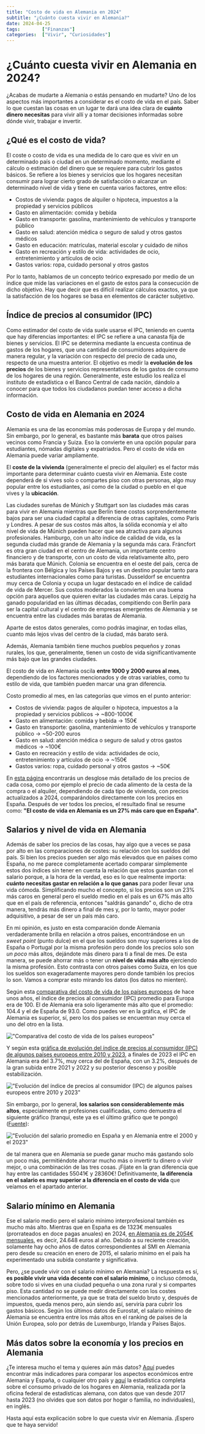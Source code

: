 ```yaml
---
title: "Costo de vida en Alemania en 2024"
subtitle: "¿Cuánto cuesta vivir en Alemania?"
date: 2024-04-25
tags:        ["Finanzas"]
categories:  ["Vivir", "Curiosidades"]
---
```


# ¿Cuánto cuesta vivir en Alemania en 2024?
¿Acabas de mudarte a Alemania o estás pensando en mudarte? Uno de los aspectos más importantes a considerar es el costo de vida en el país. Saber lo que cuestan las cosas en un lugar te dará una idea clara de **cuánto dinero necesitas** para vivir allí y a tomar decisiones informadas sobre dónde vivir, trabajar e invertir.

## ¿Qué es el costo de vida?
El coste o costo de vida es una medida de lo caro que es vivir en un determinado país o ciudad en un determinado momento, mediante el cálculo o estimación del dinero que se requiere para cubrir los gastos básicos. Se refiere a los bienes y servicios que los hogares necesitan consumir para lograr cierto grado de satisfacción o alcanzar un determinado nivel de vida y tiene en cuenta varios factores, entre ellos:

- Costos de vivienda: pagos de alquiler o hipoteca, impuestos a la propiedad y servicios públicos
- Gasto en alimentación: comida y bebida
- Gasto en transporte: gasolina, mantenimiento de vehículos y transporte público
- Gasto en salud: atención médica o seguro de salud y otros gastos médicos
- Gasto en educación: matrículas, material escolar y cuidado de niños
- Gasto en recreación y estilo de vida: actividades de ocio, entretenimiento y artículos de ocio
- Gastos varios: ropa, cuidado personal y otros gastos

Por lo tanto, hablamos de un concepto teórico expresado por medio de un índice que mide las variaciones en el gasto de estos para la consecución de dicho objetivo. Hay que decir que es difícil realizar cálculos exactos, ya que la satisfacción de los hogares se basa en elementos de carácter subjetivo. 

## Índice de precios al consumidor (IPC)
Como estimador del costo de vida suele usarse el IPC, teniendo en cuenta que hay diferencias importantes:​ el IPC se refiere a una canasta fija de bienes y servicios. El IPC se determina mediante la encuesta continua de gastos de los hogares, que una cantidad de consumidores adquiere de manera regular, y la variación con respecto del precio de cada uno, respecto de una muestra anterior. El objetivo es medir la **evolución de los precios** de los bienes y servicios representativos de los gastos de consumo de los hogares de una región. Generalmente, este estudio los realiza el instituto de estadística o el Banco Central de cada nación, dándolo a conocer para que todos los ciudadanos puedan tener acceso a dicha información. 

## Costo de vida en Alemania en 2024
Alemania es una de las economías más poderosas de Europa y del mundo. Sin embargo, por lo general, es bastante más **barata** que otros países vecinos como Francia y Suiza. Eso la convierte en una opción popular para estudiantes, nómadas digitales y expatriados. Pero el costo de vida en Alemania puede variar ampliamente. 

El **coste de la vivienda** (generalmente el precio del alquiler) es el factor más importante para determinar cuánto cuesta vivir en Alemania. Este coste dependerá de si vives solo o compartes piso con otras personas, algo muy popular entre los estudiantes, así como de la ciudad o pueblo en el que vives y la **ubicación**. 

Las ciudades sureñas de Múnich y Stuttgart son las ciudades más caras para vivir en Alemania mientras que Berlín tiene costos sorprendentemente bajos para ser una ciudad capital a diferencia de otras capitales, como París y Londres. A pesar de sus costos más altos, la sólida economía y el alto nivel de vida de Múnich pueden hacer que sea atractiva para algunos profesionales. Hamburgo, con un alto índice de calidad de vida, es la segunda ciudad más grande de Alemania y la segunda más cara. Fráncfort es otra gran ciudad en el centro de Alemania, un importante centro financiero y de transporte, con un costo de vida relativamente alto, pero más barata que Múnich. Colonia se encuentra en el oeste del país, cerca de la frontera con Bélgica y los Países Bajos y es un destino popular tanto para estudiantes internacionales como para turistas. Dusseldorf se encuentra muy cerca de Colonia y ocupa un lugar destacado en el índice de calidad de vida de Mercer. Sus costos moderados la convierten en una buena opción para aquellos que quieren evitar las ciudades más caras. Leipzig ha ganado popularidad en las últimas décadas, compitiendo con Berlín para ser la capital cultural y el centro de empresas emergentes de Alemania y se encuentra entre las ciudades más baratas de Alemania. 

Aparte de estos datos generales, como podrás imaginar, en todas ellas, cuanto más lejos vivas del centro de la ciudad, más barato será. 

Además, Alemania también tiene muchos pueblos pequeños y zonas rurales, los que, generalmente, tienen un costo de vida significantivamente más bajo que las grandes ciudades. 

El costo de vida en Alemania oscila **entre 1000 y 2000 euros al mes**, dependiendo de los factores mencionados y de otras variables, como tu estilo de vida, que también pueden marcar una gran diferencia. 

Costo promedio al mes, en las categorías que vimos en el punto anterior:
- Costos de vivienda: pagos de alquiler o hipoteca, impuestos a la propiedad y servicios públicos -> ~800-1000€
- Gasto en alimentación: comida y bebida -> 150€
- Gasto en transporte: gasolina, mantenimiento de vehículos y transporte público -> ~50-200 euros
- Gasto en salud: atención médica o seguro de salud y otros gastos médicos -> ~100€
- Gasto en recreación y estilo de vida: actividades de ocio, entretenimiento y artículos de ocio -> ~150€
- Gastos varios: ropa, cuidado personal y otros gastos -> ~50€

En [esta página](https://www.expatistan.com/es/costo-de-vida/pais/comparacion/espana/alemania) encontrarás un desglose más detallado de los precios de cada cosa, como por ejemplo el precio de cada alimento de la cesta de la compra o el alquiler, dependiendo de cada tipo de vivienda, con precios actualizados a 2024, comparándolos directamente con los precios en España. Después de ver todos los precios, el resultado final se resume como: **"El costo de vida en Alemania es un 27% más caro que en España"**.

## Salarios y nivel de vida en Alemania
Además de saber los precios de las cosas, hay algo que a veces se pasa por alto en las comparaciones de costes: su relación con los sueldos del país. Si bien los precios pueden ser algo más elevados que en países como España, no me parece completamente acertado comparar simplemente estos dos índices sin tener en cuenta la relación que estos guardan con el salario porque, a la hora de la verdad, eso es lo que realmente importa: **cuánto necesitas gastar en relación a lo que ganas** para poder llevar una vida cómoda. Simplificando mucho el concepto, si los precios son un 23% más caros en general pero el sueldo medio en el país es un 67% más alto que en el país de referencia, entonces "saldrás ganando" o, dicho de otra manera, tendrás más dinero a final de mes y, por lo tanto, mayor poder adquisitivo, a pesar de ser un país más caro.

En mi opinión, es justo en esta comparación donde Alemania verdaderamente brilla en relación a otros países, encontrándose en un *sweet point* (punto dulce) en el que los sueldos son muy superiores a los de España o Portugal por la misma profesión pero donde los precios solo son *un poco* más altos, dejándote más dinero para ti a final de mes. De esta manera, se puede ahorrar más o tener un **nivel de vida más alto** ejerciendo la misma profesión. Esto contrasta con otros países como Suiza, en los que los sueldos son exageradamente mayores pero donde también los precios lo son.
Vamos a comprar esto mirando los datos (los datos no mienten).

Según esta [comparativa del costo de vida de los países europeos](https://www.statista.com/chart/15339/consumer-price-index-in-europe/) de hace unos años, el índice de precios al consumidor (IPC) promedio para Europa era de 100. El de Alemania era solo ligeramente más alto que el promedio: 104.4 y el de España de 93.0. Como puedes ver en la gráfica, el IPC de Alemania es superior, sí, pero los dos países se encuentran muy cerca el uno del otro en la lista.

!["Comparativa del costo de vida de los países europeos"](https://cdn.statcdn.com/Infographic/images/normal/15339.jpeg "Comparativa del costo de vida de los países europeos")

Y según esta [gráfica de evolución del índice de precios al consumidor (IPC) de algunos países europeos entre 2010 y 2023](https://www.statista.com/statistics/1173903/inflation-in-largest-european-countries/), a finales de 2023 el IPC en Alemania era del 3.7%, muy cerca del de España, con un 3.2%, después de la gran subida entre 2021 y 2022 y su posterior descenso y posible estabilización.

!["Evolución del índice de precios al consumidor (IPC) de algunos países europeos entre 2010 y 2023"](https://www.statista.com/graphic/1/1173903/inflation-in-largest-european-countries.jpg "Evolución del índice de precios al consumidor (IPC) de algunos países europeos entre 2010 y 2023")

Sin embargo, por lo general, **los salarios son considerablemente más altos**, especialmente en profesiones cualificadas, como demuestra el siguiente gráfico (tranqui, este ya es el último gráfico que te pongo)([Fuente](https://datosmacro.expansion.com/paises/comparar/alemania/espana?sector=Salario+Medio&sc=XEAA#tbl)):

!["Evolución del salario promedio en España y en Alemania entre el 2000 y el 2023"](/img/Salarios.png "Evolución del salario promedio en España y en Alemania entre el 2000 y el 2023")

de tal manera que en Alemania se puede ganar mucho más gastando solo un poco más, permitiéndote ahorrar mucho más o invertir tu dinero o vivir mejor, o una combinación de las tres cosas. ¡Fíjate en la gran diferencia que hay entre las cantidades 55041€ y 28360€! Definitivamente, **la diferencia en el salario es muy superior a la diferencia en el costo de vida** que veíamos en el apartado anterior.

## Salario mínimo en Alemania
Ese el salario medio pero el salario mínimo interprofesional también es mucho más alto. Mientras que en España es de 1323€ mensuales (prorrateados en doce pagas anuales) en 2024, [en Alemania es de 2054€ mensuales](https://datosmacro.expansion.com/smi), es decir, 24.648 euros al año. Debido a su reciente creación, solamente hay ocho años de datos correspondientes al SMI en Alemania pero desde su creación en enero de 2015, el salario mínimo en el país ha experimentado una subida constante y significativa. 

Pero, ¿se puede vivir con el salario mínimo en Alemania? La respuesta es sí, **es posible vivir una vida decente con el salario mínimo**, o incluso cómoda, sobre todo si vives en una ciudad pequeña o una zona rural y si compartes piso. Esta cantidad no se puede medir directamente con los costes mencionados anteriormente, ya que se trata del sueldo bruto y, después de impuestos, queda menos pero, aún siendo así, serviría para cubrir los gastos básicos. Según los últimos datos de Eurostat, el salario mínimo de Alemania se encuentra entre los más altos en el ranking de países de la Unión Europea, solo por detrás de Luxemburgo, Irlanda y Países Bajos.

## Más datos sobre la economía y los precios en Alemania
¿Te interesa mucho el tema y quieres aún más datos? [Aquí](https://datosmacro.expansion.com/paises/comparar/alemania/espana) puedes encontrar más indicadores para comparar los aspectos económicos entre Alemania y España, o cualquier otro país y [aquí](https://www.destatis.de/EN/Themes/Society-Environment/Income-Consumption-Living-Conditions/Consumption-Expenditure/Tables/liste-germany.html) la estadística completa sobre el consumo privado de los hogares en Alemania, realizada por la oficina federal de estadísticas alemana, con datos que van desde 2017 hasta 2023 (no olvides que son datos por hogar o familia, no individuales), en inglés.

Hasta aquí esta explicación sobre lo que cuesta vivir en Alemania. ¡Espero que te haya servido!
